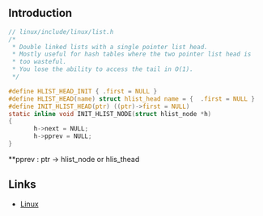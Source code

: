 ## Introduction




```c
// linux/include/linux/list.h
/*
 * Double linked lists with a single pointer list head.
 * Mostly useful for hash tables where the two pointer list head is
 * too wasteful.
 * You lose the ability to access the tail in O(1).
 */

#define HLIST_HEAD_INIT { .first = NULL }
#define HLIST_HEAD(name) struct hlist_head name = {  .first = NULL }
#define INIT_HLIST_HEAD(ptr) ((ptr)->first = NULL)
static inline void INIT_HLIST_NODE(struct hlist_node *h)
{
       h->next = NULL;
       h->pprev = NULL;
}
```



**pprev : ptr -> hlist_node or hlis_thead




## Links

- [Linux](/docs/CS/OS/Linux/Linux.md)